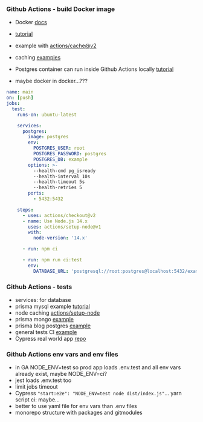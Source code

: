 ### Github Actions - build Docker image

- Docker [docs](https://docs.docker.com/ci-cd/github-actions/)
- [tutorial](https://event-driven.io/en/how_to_buid_and_push_docker_image_with_github_actions/)
- example with [actions/cache@v2](https://evilmartians.com/chronicles/build-images-on-github-actions-with-docker-layer-caching)
- caching [examples](https://github.com/docker/build-push-action/blob/master/docs/advanced/cache.md)

- Postgres container can run inside Github Actions locally [tutorial](https://blog.ludicroushq.com/a-better-way-to-run-integration-tests-with-prisma-and-postgresql)
- maybe docker in docker...???

```yaml
name: main
on: [push]
jobs:
  test:
    runs-on: ubuntu-latest

    services:
      postgres:
        image: postgres
        env:
          POSTGRES_USER: root
          POSTGRES_PASSWORD: postgres
          POSTGRES_DB: example
        options: >-
          --health-cmd pg_isready
          --health-interval 10s
          --health-timeout 5s
          --health-retries 5
        ports:
          - 5432:5432

    steps:
      - uses: actions/checkout@v2
      - name: Use Node.js 14.x
        uses: actions/setup-node@v1
        with:
          node-version: '14.x'

      - run: npm ci

      - run: npm run ci:test
        env:
          DATABASE_URL: 'postgresql://root:postgres@localhost:5432/example'
```

### Github Actions - tests

- services: for database
- prisma mysql example [tutorial](https://zenn.dev/mano_r/articles/e9242cee1f4411)
- node caching [actions/setup-node](https://github.com/actions/setup-node/blob/main/docs/advanced-usage.md#caching-packages-data)
- prisma mongo [example](https://github.com/prisma/prisma-examples/blob/latest/.github/workflows/test-mongodb.yaml)
- prisma blog postgres [example](https://www.prisma.io/blog/backend-prisma-typescript-orm-with-postgresql-deployment-bbba1ps7kip5)
- general tests CI [example](https://blog.testproject.io/2021/02/01/using-github-actions-to-run-automated-tests/)
- Cypress real world app [repo](https://github.dev/cypress-io/cypress-realworld-app)

### Github Actions env vars and env files

- in GA NODE_ENV=test so prod app loads .env.test and all env vars already exist, maybe NODE_ENV=ci?
- jest loads .env.test too
- limit jobs timeout
- Cypress `"start:e2e": "NODE_ENV=test node dist/index.js"`... yarn script ci: maybe...
- better to use yaml file for env vars than .env files
- monorepo structure with packages and gitmodules
